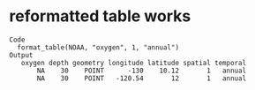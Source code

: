 # reformatted table works

    Code
      format_table(NOAA, "oxygen", 1, "annual")
    Output
       oxygen depth geometry longitude latitude spatial temporal
           NA    30    POINT      -130    10.12       1   annual
           NA    30    POINT   -120.54       12       1   annual

